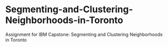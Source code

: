 # Segmenting-and-Clustering-Neighborhoods-in-Toronto
Assignment for IBM Capstone: Segmenting and Clustering Neighborhoods in Toronto
